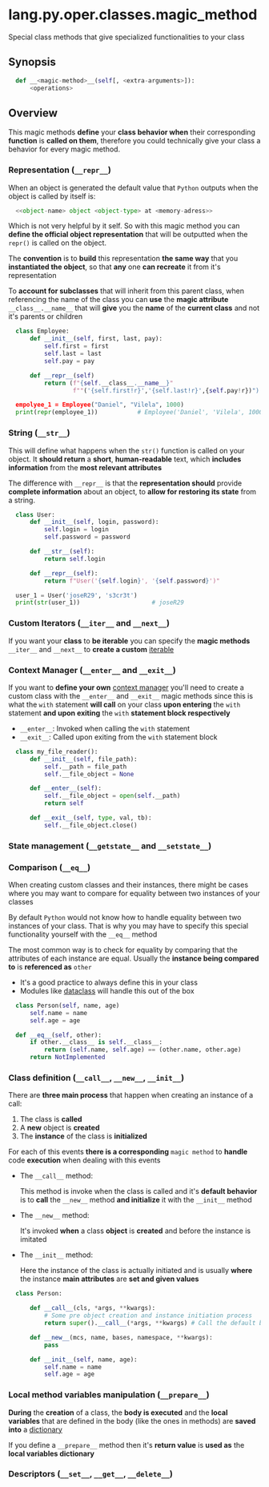 # lang.py.oper.classes.magic_method

Special class methods that give specialized functionalities to your class

## Synopsis

```py
  def __<magic-method>__(self[, <extra-arguments>]):
      <operations>
```

## Overview

This magic methods **define** your **class behavior when** their corresponding
**function** is **called on them**, therefore you could technically give your
class a behavior for every magic method.

### Representation (`__repr__`)

When an object is generated the default value that `Python` outputs when the
object is called by itself is:

```py
  <<object-name> object <object-type> at <memory-adress>>
```

Which is not very helpful by it self. So with this magic method you can
**define the official object representation** that will be outputted when the
`repr()` is called on the object.

The **convention** is to **build** this representation **the same way** that
you **instantiated the object**, so that **any** one **can recreate** it from
it's representation

To **account for subclasses** that will inherit from this parent class, when
referencing the name of the class you can **use** the **magic attribute**
`__class__.__name__` that will **give** you the **name** of the **current
class** and not it's parents or children

```py
  class Employee:
      def __init__(self, first, last, pay):
          self.first = first
          self.last = last
          self.pay = pay

      def __repr__(self)
          return (f"{self.__class__.__name__}"
                  f""('{self.first!r}','{self.last!r}',{self.pay!r})")

  empolyee_1 = Employee("Daniel", "Vilela", 1000)
  print(repr(employee_1))           # Employee('Daniel', 'Vilela', 1000)
```

### String (`__str__`)

This will define what happens when the `str()` function is called on your
object. It **should return** a **short**, **human-readable** text, which **includes**
**information** from the **most relevant attributes**

The difference with `__repr__` is that the **representation should** provide
**complete information** about an object, to **allow for restoring its state**
from a string.

```py
  class User:
      def __init__(self, login, password):
          self.login = login
          self.password = password

      def __str__(self):
          return self.login

      def __repr__(self):
          return f"User('{self.login}', '{self.password}')"

  user_1 = User('joseR29', 's3cr3t')
  print(str(user_1))                    # joseR29
```

### Custom Iterators (`__iter__` and `__next__`)

If you want your **class** to **be iterable** you can specify the **magic methods**
`__iter__` and `__next__` to **create a custom** [iterable](./p7q9.md)

### Context Manager (`__enter__` and `__exit__`)

If you want to **define your own** [context manager](./1rwn.md) you'll need to
create a custom class with the `__enter__` and `__exit__` magic methods since
this is what the `with` statement **will call** on your class **upon entering**
the `with` statement **and upon exiting** the `with` **statement block
respectively**

- `__enter__`: Invoked when calling the `with` statement
- `__exit__`: Called upon exiting from the `with` statement block

```py
  class my_file_reader():
      def __init__(self, file_path):
          self.__path = file_path
          self.__file_object = None

      def __enter__(self):
          self.__file_object = open(self.__path)
          return self

      def __exit__(self, type, val, tb):
          self.__file_object.close()
```

### State management (`__getstate__` and `__setstate__`)

### Comparison (`__eq__`)

When creating custom classes and their instances, there might be cases where
you may want to compare for equality between two instances of your classes

By default `Python` would not know how to handle equality between two instances
of your class. That is why you may have to specify this special functionality
yourself with the `__eq__` method

The most common way is to check for equality by comparing that the attributes
of each instance are equal. Usually the **instance being compared to** is
**referenced as** `other`

- It's a good practice to always define this in your class
- Modules like [dataclass](./rm1a.md) will handle this out of the box

```py
  class Person(self, name, age)
      self.name = name
      self.age = age

  def __eq__(self, other):
      if other.__class__ is self.__class__:
          return (self.name, self.age) == (other.name, other.age)
      return NotImplemented
```

### Class definition (`__call__`, `__new__`, `__init__`)

There are **three main process** that happen when creating an instance of a
call:

1. The class is **called**
2. A **new** object is **created**
3. The **instance** of the class is **initialized**

For each of this events **there is a corresponding** `magic method` to
**handle** code **execution** when dealing with this events

- The `__call__` method:

  This method is invoke when the class is called and it's **default behavior**
  is to **call** the `__new__` method **and initialize** it with the `__init__`
  method

- The `__new__` method:

  It's invoked **when** a class **object** is **created** and before the
  instance is imitated

- The `__init__` method:

  Here the instance of the class is actually initiated and is usually **where**
  the instance **main attributes** are **set and given values**

```py
  class Person:

      def __call__(cls, *args, **kwargs):
          # Some pre object creation and instance initiation process
          return super().__call__(*args, **kwargs) # Call the default behaviour

      def __new__(mcs, name, bases, namespace, **kwargs):
          pass

      def __init__(self, name, age):
          self.name = name
          self.age = age
```

### Local method variables manipulation (`__prepare__`)

**During** the **creation** of a class, the **body is executed** and the
**local variables** that are defined in the body (like the ones in methods) are
**saved into** a [dictionary](./0loj.md)

If you define a `__prepare__` method then it's **return value** is **used as**
the **local variables dictionary**

### Descriptors (`__set__`, `__get__`, `__delete__`)
